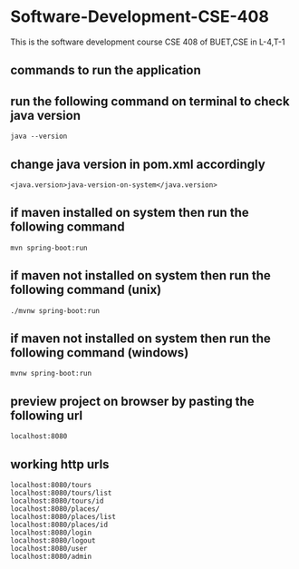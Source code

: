 # Software-Development-CSE-408 

This is the software development course CSE 408 of BUET,CSE in L-4,T-1

## commands to run the application

## run the following command on terminal to check java version

    java --version

## change java version in pom.xml accordingly

    <java.version>java-version-on-system</java.version>

## if maven installed on system then run the following command

    mvn spring-boot:run

## if maven not installed on system then run the following command (unix)

    ./mvnw spring-boot:run

## if maven not installed on system then run the following command (windows)

    mvnw spring-boot:run

## preview project on browser by pasting the following url

    localhost:8080

## working http urls

    localhost:8080/tours
    localhost:8080/tours/list
    localhost:8080/tours/id
    localhost:8080/places/
    localhost:8080/places/list
    localhost:8080/places/id
    localhost:8080/login
    localhost:8080/logout
    localhost:8080/user
    localhost:8080/admin
